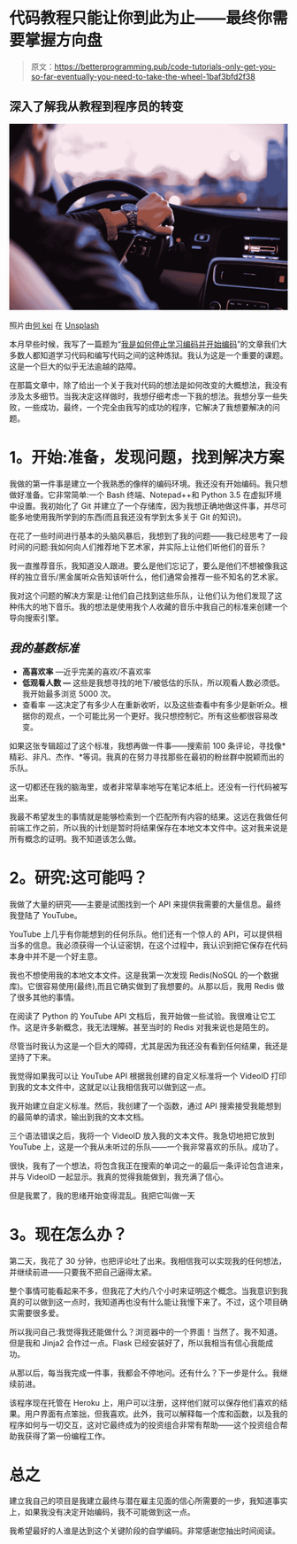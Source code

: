 # 代码教程只能让你到此为止——最终你需要掌握方向盘

> 原文：<https://betterprogramming.pub/code-tutorials-only-get-you-so-far-eventually-you-need-to-take-the-wheel-1baf3bfd2f38>

## 深入了解我从教程到程序员的转变

![](img/cb56556053f00923e1d578ee9c2550c0.png)

照片由[何 kei](https://unsplash.com/@whykei?utm_source=unsplash&utm_medium=referral&utm_content=creditCopyText) 在 [Unsplash](https://unsplash.com/s/photos/steering-wheel?utm_source=unsplash&utm_medium=referral&utm_content=creditCopyText)

本月早些时候，我写了一篇题为“[我是如何停止学习编码并开始编码](https://medium.com/better-programming/how-i-stopped-learning-to-code-and-started-e32614bccfd8)”的文章我们大多数人都知道学习代码和编写代码之间的这种炼狱。我认为这是一个重要的课题。这是一个巨大的似乎无法逾越的路障。

在那篇文章中，除了给出一个关于我对代码的想法是如何改变的大概想法，我没有涉及太多细节。当我决定这样做时，我想仔细考虑一下我的想法。我想分享一些失败，一些成功，最终，一个完全由我写的成功的程序，它解决了我想要解决的问题。

# **1。开始:准备，发现问题，找到解决方案**

我做的第一件事是建立一个我熟悉的像样的编码环境。我还没有开始编码。我只想做好准备。它非常简单:一个 Bash 终端、Notepad++和 Python 3.5 在虚拟环境中设置。我初始化了 Git 并建立了一个存储库，因为我想正确地做这件事，并尽可能多地使用我所学到的东西(而且我还没有学到太多关于 Git 的知识)。

在花了一些时间进行基本的头脑风暴后，我想到了我的问题——我已经思考了一段时间的问题:我如何向人们推荐地下艺术家，并实际上让他们听他们的音乐？

我一直推荐音乐，我知道没人跟进。要么是他们忘记了，要么是他们不想被像我这样的独立音乐/黑金属听众告知该听什么，他们通常会推荐一些不知名的艺术家。

我对这个问题的解决方案是:让他们自己找到这些乐队，让他们认为他们发现了这种伟大的地下音乐。我的想法是使用我个人收藏的音乐中我自己的标准来创建一个导向搜索引擎。

## ***我的基数标准***

*   **高喜欢率** —近乎完美的喜欢/不喜欢率
*   **低观看人数 *—*** 这些是我想寻找的地下/被低估的乐队，所以观看人数必须低。我开始最多浏览 5000 次。
*   查看率 —这决定了有多少人在重新收听，以及这些查看中有多少是新听众。根据你的观点，一个可能比另一个更好。我只想控制它。所有这些都很容易改变。

如果这张专辑超过了这个标准，我想再做一件事——搜索前 100 条评论，寻找像*精彩、非凡、杰作、*等词。我真的在努力寻找那些在最初的粉丝群中脱颖而出的乐队。

这一切都还在我的脑海里，或者非常草率地写在笔记本纸上。还没有一行代码被写出来。

我最不希望发生的事情就是能够检索到一个匹配所有内容的结果。这远在我做任何前端工作之前，所以我的计划是暂时将结果保存在本地文本文件中。这对我来说是所有概念的证明。我不知道该怎么做。

# **2。研究:这可能吗？**

我做了大量的研究——主要是试图找到一个 API 来提供我需要的大量信息。最终我登陆了 YouTube。

YouTube 上几乎有你能想到的任何乐队。他们还有一个惊人的 API，可以提供相当多的信息。我必须获得一个认证密钥，在这个过程中，我认识到把它保存在代码本身中并不是一个好主意。

我也不想使用我的本地文本文件。这是我第一次发现 Redis(NoSQL 的一个数据库)。它很容易使用(最终),而且它确实做到了我想要的。从那以后，我用 Redis 做了很多其他的事情。

在阅读了 Python 的 YouTube API 文档后，我开始做一些试验。我很难让它工作。这是许多新概念，我无法理解。甚至当时的 Redis 对我来说也是陌生的。

尽管当时我认为这是一个巨大的障碍，尤其是因为我还没有看到任何结果，我还是坚持了下来。

我觉得如果我可以让 YouTube API 根据我创建的自定义标准将一个 VideoID 打印到我的文本文件中，这就足以让我相信我可以做到这一点。

我开始建立自定义标准。然后，我创建了一个函数，通过 API 搜索接受我能想到的最简单的请求，输出到我的文本文档。

三个语法错误之后，我将一个 VideoID 放入我的文本文件。我急切地把它放到 YouTube 上，这是一个我从未听过的乐队——一个我非常喜欢的乐队。成功了。

很快，我有了一个想法，将包含我正在搜索的单词之一的最后一条评论包含进来，并与 VideoID 一起显示。我真的觉得我能做到，我充满了信心。

但是我累了，我的思绪开始变得混乱。我把它叫做一天

# **3。现在怎么办？**

第二天，我花了 30 分钟，也把评论吐了出来。我相信我可以实现我的任何想法，并继续前进——只要我不把自己逼得太紧。

整个事情可能看起来不多，但我花了大约八个小时来证明这个概念。当我意识到我真的可以做到这一点时，我知道再也没有什么能让我慢下来了。不过，这个项目确实需要很多爱。

所以我问自己:我觉得我还能做什么？浏览器中的一个界面！当然了。我不知道。但是我和 Jinja2 合作过一点。Flask 已经安装好了，所以我相当有信心我能成功。

从那以后，每当我完成一件事，我都会不停地问。还有什么？下一步是什么。我继续前进。

该程序现在托管在 Heroku 上，用户可以注册，这样他们就可以保存他们喜欢的结果。用户界面有点笨拙，但我喜欢。此外，我可以解释每一个库和函数，以及我的程序如何与一切交互，这对它最终成为的投资组合非常有帮助——这个投资组合帮助我获得了第一份编程工作。

# **总之**

建立我自己的项目是我建立最终与潜在雇主见面的信心所需要的一步，我知道事实上，如果我没有决定开始编码，我不可能做到这一点。

我希望最好的人谁是达到这个关键阶段的自学编码。非常感谢您抽出时间阅读。
